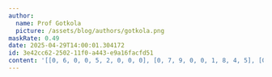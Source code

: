 ```yaml
---
author:
  name: Prof Gotkola
  picture: /assets/blog/authors/gotkola.png
maskRate: 0.49
date: 2025-04-29T14:00:01.304172
id: 3e42cc62-2502-11f0-a443-e9a16facfd51
content: '[[0, 6, 0, 0, 5, 2, 0, 0, 0], [0, 7, 9, 0, 0, 1, 8, 4, 5], [0, 5, 0, 9, 0, 0, 0, 0, 3], [0, 1, 5, 4, 3, 0, 0, 0, 0], [0, 0, 6, 0, 2, 0, 1, 8, 7], [0, 9, 2, 7, 0, 0, 3, 0, 4], [5, 8, 0, 6, 9, 4, 7, 3, 2], [0, 2, 0, 0, 7, 5, 0, 0, 0], [0, 4, 7, 2, 8, 0, 0, 1, 0]]'
---
```


